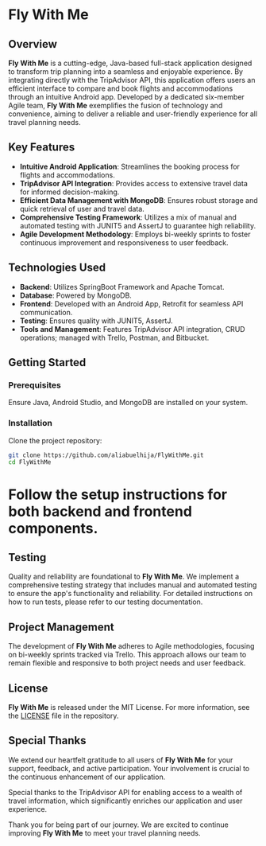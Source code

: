 # Fly With Me

## Overview

**Fly With Me** is a cutting-edge, Java-based full-stack application designed to transform trip planning into a seamless and enjoyable experience. By integrating directly with the TripAdvisor API, this application offers users an efficient interface to compare and book flights and accommodations through an intuitive Android app. Developed by a dedicated six-member Agile team, **Fly With Me** exemplifies the fusion of technology and convenience, aiming to deliver a reliable and user-friendly experience for all travel planning needs.

## Key Features

- **Intuitive Android Application**: Streamlines the booking process for flights and accommodations.
- **TripAdvisor API Integration**: Provides access to extensive travel data for informed decision-making.
- **Efficient Data Management with MongoDB**: Ensures robust storage and quick retrieval of user and travel data.
- **Comprehensive Testing Framework**: Utilizes a mix of manual and automated testing with JUNIT5 and AssertJ to guarantee high reliability.
- **Agile Development Methodology**: Employs bi-weekly sprints to foster continuous improvement and responsiveness to user feedback.

## Technologies Used

- **Backend**: Utilizes SpringBoot Framework and Apache Tomcat.
- **Database**: Powered by MongoDB.
- **Frontend**: Developed with an Android App, Retrofit for seamless API communication.
- **Testing**: Ensures quality with JUNIT5, AssertJ.
- **Tools and Management**: Features TripAdvisor API integration, CRUD operations; managed with Trello, Postman, and Bitbucket.

## Getting Started

### Prerequisites

Ensure Java, Android Studio, and MongoDB are installed on your system.

### Installation

Clone the project repository:

```bash
git clone https://github.com/aliabuelhija/FlyWithMe.git
cd FlyWithMe
```
# Follow the setup instructions for both backend and frontend components.

## Testing

Quality and reliability are foundational to **Fly With Me**. We implement a comprehensive testing strategy that includes manual and automated testing to ensure the app's functionality and reliability. For detailed instructions on how to run tests, please refer to our testing documentation.

## Project Management

The development of **Fly With Me** adheres to Agile methodologies, focusing on bi-weekly sprints tracked via Trello. This approach allows our team to remain flexible and responsive to both project needs and user feedback.

## License

**Fly With Me** is released under the MIT License. For more information, see the [LICENSE](LICENSE.md) file in the repository.

## Special Thanks

We extend our heartfelt gratitude to all users of **Fly With Me** for your support, feedback, and active participation. Your involvement is crucial to the continuous enhancement of our application.

Special thanks to the TripAdvisor API for enabling access to a wealth of travel information, which significantly enriches our application and user experience.

Thank you for being part of our journey. We are excited to continue improving **Fly With Me** to meet your travel planning needs.
